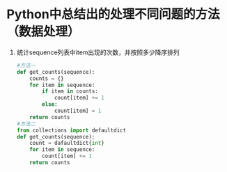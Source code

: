 # Python中总结出的处理不同问题的方法（数据处理）

1. 统计sequence列表中item出现的次数，并按照多少降序排列

   ```python
   #方法一
   def get_counts(sequence):
       counts = {}
       for item in sequence:
           if item in counts:
               count[item] += 1
           else:
               count[item] = 1
       return counts
   #方法二
   from collections import defaultdict
   def get_counts(sequence):
       count = dafaultdict{int}
       for item in sequence:
           count[item] += 1
       return counts
   ```

   ​

